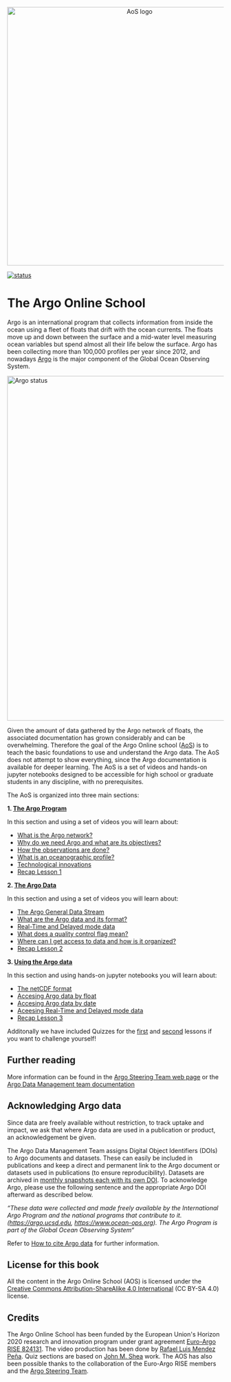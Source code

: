 <p align="center">
    <img src="https://raw.githubusercontent.com/euroargodev/argoonlineschool/master/images/logoAoS_banner.png" alt="AoS logo" width="600"/>
</p>

[![status](https://jose.theoj.org/papers/b66eaed8751b3adb6f2f4ad146380818/status.svg)](https://jose.theoj.org/papers/b66eaed8751b3adb6f2f4ad146380818)

# The Argo Online School
Argo is an international program that collects information from inside the ocean using a fleet of floats that drift with the ocean currents. The floats move up and down between the surface and a mid-water level measuring ocean variables but spend almost all their life below the surface. Argo has been collecting more than 100,000 profiles per year since 2012, and nowadays [Argo](https://argo.ucsd.edu/) is the major component of the Global Ocean Observing System.

<img src="http://sio-argo.ucsd.edu/statusbig.gif" alt="Argo status" width="800"/>

Given the amount of data gathered by the Argo network of floats, the associated documentation has grown considerably and can be overwhelming. Therefore the goal of the Argo Online school ([AoS](https://euroargodev.github.io/argoonlineschool/)) is to teach the basic foundations to use and understand the Argo data. The AoS does not attempt to show everything, since the Argo documentation is available for deeper learning.  The AoS is a set of videos and hands-on jupyter notebooks designed to be accessible for high school or graduate students in any discipline, with no prerequisites. 

The AoS is organized into three main sections:

**1. [The Argo Program](https://euroargodev.github.io/argoonlineschool/Lessons/L01_TheArgoProgram/Chapter10_TheArgoProgram_intro.html)**

In this section and using a set of videos you will learn about:
* [What is the Argo network?](https://euroargodev.github.io/argoonlineschool/Lessons/L01_TheArgoProgram/Chapter12_WhatArgoNetwork.html)
* [Why do we need Argo and what are its objectives?](https://euroargodev.github.io/argoonlineschool/Lessons/L01_TheArgoProgram/Chapter13_NeedArgo.html)
* [How the observations are done?](https://euroargodev.github.io/argoonlineschool/Lessons/L01_TheArgoProgram/Chapter14_ObservationsDone.html)
* [What is an oceanographic profile?](https://euroargodev.github.io/argoonlineschool/Lessons/L01_TheArgoProgram/Chapter15_OceanographicProfile.html)
* [Technological innovations](https://euroargodev.github.io/argoonlineschool/Lessons/L01_TheArgoProgram/Chapter16_TechInnovations.html)
* [Recap Lesson 1](https://euroargodev.github.io/argoonlineschool/Lessons/L01_TheArgoProgram/Chapter17_RecapLesson1.html)


**2. [The Argo Data](https://euroargodev.github.io/argoonlineschool/Lessons/L02_TheArgoData/Chapter10_TheArgoData_intro.html)**

In this section and using a set of videos you will learn about:
* [The Argo General Data Stream](https://euroargodev.github.io/argoonlineschool/Lessons/L02_TheArgoData/Chapter12_ArgoDataStream.html)
* [What are the Argo data and its format?](https://euroargodev.github.io/argoonlineschool/Lessons/L02_TheArgoData/Chapter13_WhatArgoDataFormat.html)
* [Real-Time and Delayed mode data](https://euroargodev.github.io/argoonlineschool/Lessons/L02_TheArgoData/Chapter14_RealTimeDelayedMode.html)
* [What does a quality control flag mean?](https://euroargodev.github.io/argoonlineschool/Lessons/L02_TheArgoData/Chapter15_QualityFlagMean.html)
* [Where can I get access to data and how is it organized?](https://euroargodev.github.io/argoonlineschool/Lessons/L02_TheArgoData/Chapter16_GetAccesOrganized.html) 
* [Recap Lesson 2](https://euroargodev.github.io/argoonlineschool/Lessons/L02_TheArgoData/Chapter17_RecapLesson2.html)


**3. [Using the Argo data](https://euroargodev.github.io/argoonlineschool/Lessons/L03_UsingArgoData/Chapter10_UsingArgoData_intro.html)**

In this section and using hands-on jupyter notebooks you will learn about:
* [The netCDF format](https://euroargodev.github.io/argoonlineschool/Lessons/L03_UsingArgoData/Chapter11_TheNetCDFFormat.html)
* [Accesing Argo data by float](https://euroargodev.github.io/argoonlineschool/Lessons/L03_UsingArgoData/Chapter20_ArgoDatabyFloat_Intro.html)
* [Accesing Argo data by date](https://euroargodev.github.io/argoonlineschool/Lessons/L03_UsingArgoData/Chapter30_ArgoDatabyDate_Intro.html)
* [Aceesing Real-Time and Delayed mode data](https://euroargodev.github.io/argoonlineschool/Lessons/L03_UsingArgoData/Chapter40_RTandDM.html)
* [Recap Lesson 3](https://euroargodev.github.io/argoonlineschool/Lessons/L03_UsingArgoData/Chapter43_RecapLesson3.html)

Additonally we have included Quizzes for the [first](https://euroargodev.github.io/argoonlineschool/Lessons/Quizzes/Quiz10.html) and [second](https://euroargodev.github.io/argoonlineschool/Lessons/Quizzes/Quiz20.html) lessons if you want to challenge yourself! 

## Further reading
More information can be found in the [Argo Steering Team web page](http://www.argo.ucsd.edu/) or the [Argo Data Management team documentation](http://www.argodatamgt.org/Documentation)

## Acknowledging Argo data
Since data are freely available without restriction, to track uptake and impact, we ask that where Argo data are used in a publication or product, an acknowledgement be given. 

The Argo Data Management Team assigns Digital Object Identifiers (DOIs) to Argo documents and datasets. These can easily be included in publications and keep a direct and permanent link to the Argo document or datasets used in publications (to ensure reproducibility). Datasets are archived in [monthly snapshots each with its own DOI](https://www.seanoe.org/data/00311/42182/). To acknowledge Argo, please use the following sentence and the appropriate Argo DOI afterward as described below.

*“These data were collected and made freely available by the International Argo Program and the national programs that contribute to it.  (https://argo.ucsd.edu,  https://www.ocean-ops.org).  The Argo Program is part of the Global Ocean Observing System“*

Refer to [How to cite Argo data](https://argo.ucsd.edu/data/acknowledging-argo/) for further information.

## License for this book
All the content in the Argo Online School (AOS) is licensed under the [Creative Commons Attribution-ShareAlike 4.0 International](https://creativecommons.org/licenses/by-sa/4.0/) (CC BY-SA 4.0) license.

## Credits
The Argo Online School has been funded by the European Union's Horizon 2020 research and innovation program under grant agreement [Euro-Argo RISE 824131](https://www.euro-argo.eu/EU-Projects/Euro-Argo-RISE-2019-2022). The video production has been done by [Rafael Luis Mendez Peña](http://rafaelmendezp.com/). Quiz sections are based on [John M. Shea](https://github.com/jmshea) work. The AOS has also been possible thanks to the collaboration of the Euro-Argo RISE members and the [Argo Steering Team](https://argo.ucsd.edu/organization/argo-steering-team/).
